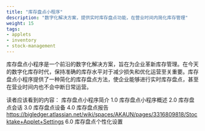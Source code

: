 ```yaml
---
title: "库存盘点小程序"
description: "数字化解决方案，提供实时库存盘点功能，在营业时间内简化库存管理"
weight: 15
tags:
- applets
- inventory
- stock-management
---
```

库存盘点小程序是一个前沿的数字化解决方案，旨在为企业革新库存管理。在今天的数字化库存时代，保持准确的库存水平对于减少损失和优化运营至关重要。库存盘点小程序提供了一种简化的库存盘点方法，使企业能够进行实时库存盘点，甚至在营业时间内也不会中断日常运营。

读者应该看到的内容：
库存盘点小程序简介
1.0 库存盘点小程序概述
2.0 库存盘点会话
3.0 库存盘点设备
4.0 库存盘点报告
https://bigledger.atlassian.net/wiki/spaces/AKAUN/pages/3316809818/Stocktake+Applet+Settings
6.0 库存盘点个性化设置